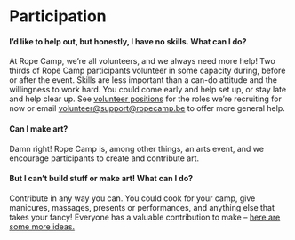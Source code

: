 # Participation

#### I’d like to help out, but honestly, I have no skills. What can I do?

At Rope Camp, we’re all volunteers, and we always need more help! Two thirds of Rope Camp participants volunteer in some capacity during, before or after the event. Skills are less important than a can-do attitude and the willingness to work hard. You could come early and help set up, or stay late and help clear up. See [volunteer positions](https://angels.ropecamp.be) for the roles we’re recruiting for now or email [volunteer@support@ropecamp.be](mailto:support@ropecamp.be) to offer more general help.

#### Can I make art?

Damn right! Rope Camp is, among other things, an arts event, and we encourage participants to create and contribute art. 

#### But I can’t build stuff or make art! What can I do?

Contribute in any way you can. You could cook for your camp, give manicures, massages, presents or performances, and anything else that takes your fancy! Everyone has a valuable contribution to make – [here are some more ideas.](https://angels.ropecamp.be)

